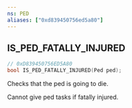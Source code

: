 ```yaml
---
ns: PED
aliases: ["0xd839450756ed5a80"]
---
```

## IS_PED_FATALLY_INJURED

```c
// 0xD839450756ED5A80
bool IS_PED_FATALLY_INJURED(Ped ped);
```

Checks that the ped is going to die.

Cannot give ped tasks if fatally injured.

